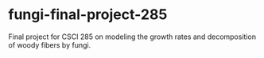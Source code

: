 # fungi-final-project-285
Final project for CSCI 285 on modeling the growth rates and decomposition of woody fibers by fungi.
